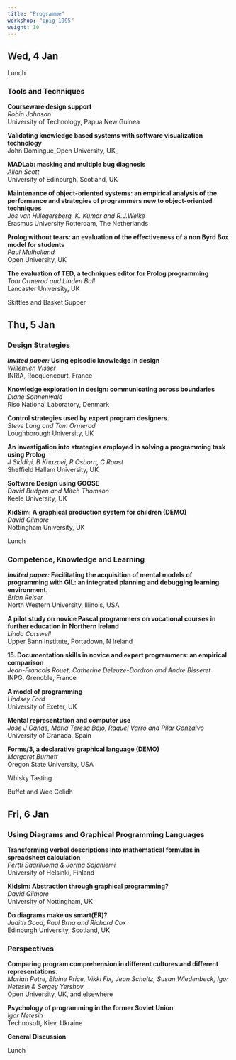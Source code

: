 ```yaml
---
title: "Programme"
workshop: "ppig-1995"
weight: 10
---
```


Wed, 4 Jan
----------

Lunch

### Tools and Techniques

**Courseware design support** \
_Robin Johnson_ \
University of Technology, Papua New Guinea

**Validating knowledge based systems with software visualization technology** \
John Domingue_Open University, UK_

**MADLab: masking and multiple bug diagnosis** \
_Allan Scott_ \
University of Edinburgh, Scotland, UK

**Maintenance of object-oriented systems: an empirical analysis of the performance and strategies of programmers new to object-oriented techniques** \
_Jos van Hillegersberg, K. Kumar and R.J.Welke_ \
Erasmus University Rotterdam, The Netherlands

**Prolog without tears: an evaluation of the effectiveness of a non Byrd Box model for students** \
_Paul Mulholland_ \
Open University, UK

**The evaluation of TED, a techniques editor for Prolog programming** \
_Tom Ormerod and Linden Ball_ \
Lancaster University, UK

Skittles and Basket Supper

Thu, 5 Jan
----------

### Design Strategies

***Invited paper:* Using episodic knowledge in design** \
_Willemien Visser_ \
INRIA, Rocquencourt, France

**Knowledge exploration in design: communicating across boundaries** \
_Diane Sonnenwald_ \
Riso National Laboratory, Denmark

**Control strategies used by expert program designers.** \
_Steve Lang and Tom Ormerod_ \
Loughborough University, UK

**An investigation into strategies employed in solving a programming task using Prolog** \
_J Siddiqi, B Khazaei, R Osborn, C Roast_ \
Sheffield Hallam University, UK

**Software Design using GOOSE** \
_David Budgen and Mitch Thomson_ \
Keele University, UK

**KidSim: A graphical production system for children (DEMO)** \
_David Gilmore_ \
Nottingham University, UK

Lunch

### Competence, Knowledge and Learning

***Invited paper:* Facilitating the acquisition of mental models of programming with GIL: an integrated planning and debugging learning environment.** \
_Brian Reiser_ \
North Western University, Illinois, USA

**A pilot study on novice Pascal programmers on vocational courses in further education in Northern Ireland** \
_Linda Carswell_ \
Upper Bann Institute, Portadown, N Ireland

**15\. Documentation skills in novice and expert programmers: an empirical comparison** \
_Jean-Francois Rouet, Catherine Deleuze-Dordron and Andre Bisseret_ \
INPG, Grenoble, France

**A model of programming** \
_Lindsey Ford_ \
University of Exeter, UK

**Mental representation and computer use** \
_Jose J Canas, Maria Teresa Bajo, Raquel Varro and Pilar Gonzalvo_ \
University of Granada, Spain

**Forms/3, a declarative graphical language (DEMO)** \
_Margaret Burnett_ \
Oregon State University, USA

Whisky Tasting

Buffet and Wee Celidh

Fri, 6 Jan
----------

### Using Diagrams and Graphical Programming Languages

**Transforming verbal descriptions into mathematical formulas in spreadsheet calculation** \
_Pertti Saariluoma & Jorma Sajaniemi_ \
University of Helsinki, Finland

**Kidsim: Abstraction through graphical programming?** \
_David Gilmore_ \
University of Nottingham, UK

**Do diagrams make us smart(ER)?** \
_Judith Good, Paul Brna and Richard Cox_ \
Edinburgh University, Scotland, UK

### Perspectives

**Comparing program comprehension in different cultures and different representations.** \
_Marian Petre, Blaine Price, Vikki Fix, Jean Scholtz, Susan Wiedenbeck, Igor Netesin & Sergey Yershov_ \
Open University, UK, and elsewhere

**Psychology of programming in the former Soviet Union** \
_Igor Netesin_ \
Technosoft, Kiev, Ukraine

**General Discussion**

Lunch

